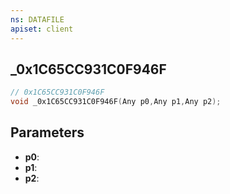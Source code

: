 ```yaml
---
ns: DATAFILE
apiset: client
---
```

## _0x1C65CC931C0F946F

```c
// 0x1C65CC931C0F946F
void _0x1C65CC931C0F946F(Any p0,Any p1,Any p2);
```


## Parameters
* **p0**:
* **p1**:
* **p2**: